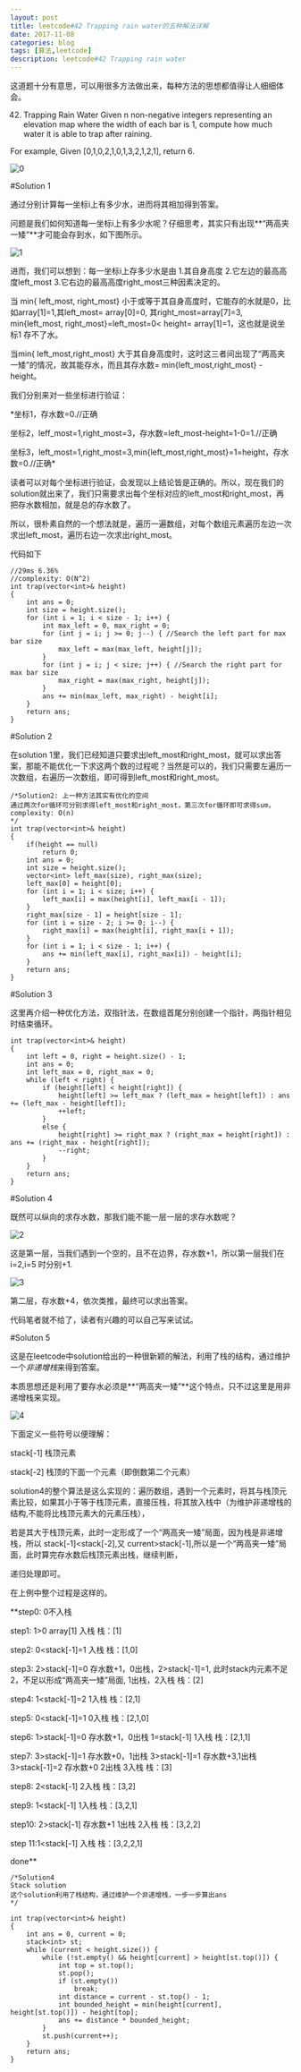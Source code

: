 ```yaml
---
layout: post
title: leetcode#42 Trapping rain water的五种解法详解
date: 2017-11-08
categories: blog
tags: [算法,leetcode]
description: leetcode#42 Trapping rain water
---
```


这道题十分有意思，可以用很多方法做出来，每种方法的思想都值得让人细细体会。

42. Trapping Rain Water
Given n non-negative integers representing an elevation map where the width of each bar is 1, compute how much water it is able to trap after raining.

For example, 
Given [0,1,0,2,1,0,1,3,2,1,2,1], return 6.

![0](https://raw.githubusercontent.com/Logos23333/Logos23333.github.io/master/_posts/image/leetcode%2342/0.png)

#Solution 1

通过分别计算每一坐标i上有多少水，进而将其相加得到答案。

问题是我们如何知道每一坐标i上有多少水呢？仔细思考，其实只有出现**“两高夹一矮”**才可能会存到水，如下图所示。

![1](https://raw.githubusercontent.com/Logos23333/Logos23333.github.io/master/_posts/image/leetcode%2342/1.png)

进而，我们可以想到：每一坐标i上存多少水是由 1.其自身高度 2.它左边的最高高度left_most 3.它右边的最高高度right_most三种因素决定的。

当 min{ left_most, right_most} 小于或等于其自身高度时，它能存的水就是0，比如array[1]=1,其left_most= array[0]=0, 其right_most=array[7]=3, min{left_most, right_most}=left_most=0< height= array[1]=1，这也就是说坐标1 存不了水。

当min{ left_most,right_most} 大于其自身高度时，这时这三者间出现了“两高夹一矮”的情况，故其能存水，而且其存水数= min{left_most,right_most} - height。

我们分别来对一些坐标进行验证：

*坐标1，存水数=0.//正确

坐标2，leff_most=1,right_most=3，存水数=left_most-height=1-0=1.//正确

坐标3，left_most=1,right_most=3,min{left_most,right_most}=1=height，存水数=0.//正确*

读者可以对每个坐标进行验证，会发现以上结论皆是正确的。所以，现在我们的solution就出来了，我们只需要求出每个坐标对应的left_most和right_most，再把存水数相加，就是总的存水数了。

所以，很朴素自然的一个想法就是，遍历一遍数组，对每个数组元素遍历左边一次求出left_most，遍历右边一次求出right_most。

代码如下


	//29ms 6.36%
	//complexity: O(N^2)
	int trap(vector<int>& height)
	{
		int ans = 0;
		int size = height.size();
		for (int i = 1; i < size - 1; i++) {
			int max_left = 0, max_right = 0;
			for (int j = i; j >= 0; j--) { //Search the left part for max bar size
				max_left = max(max_left, height[j]);
			}
			for (int j = i; j < size; j++) { //Search the right part for max bar size
				max_right = max(max_right, height[j]);
			}
			ans += min(max_left, max_right) - height[i];
		}
		return ans;
	}


#Solution 2

在solution 1里，我们已经知道只要求出left_most和right_most，就可以求出答案，那能不能优化一下求这两个数的过程呢？当然是可以的，我们只需要左遍历一次数组，右遍历一次数组，即可得到left_most和right_most。


	/*Solution2: 上一种方法其实有优化的空间
	通过两次for循环可分别求得left_most和right_most，第三次for循环即可求得sum，
	complexity: O(n)
	*/
	int trap(vector<int>& height)
	{
		if(height == null)
			return 0;
		int ans = 0;
		int size = height.size();
		vector<int> left_max(size), right_max(size);
		left_max[0] = height[0];
		for (int i = 1; i < size; i++) {
			left_max[i] = max(height[i], left_max[i - 1]);
		}
		right_max[size - 1] = height[size - 1];
		for (int i = size - 2; i >= 0; i--) {
			right_max[i] = max(height[i], right_max[i + 1]);
		}
		for (int i = 1; i < size - 1; i++) {
			ans += min(left_max[i], right_max[i]) - height[i];
		}
		return ans;
	}


#Solution 3

这里再介绍一种优化方法，双指针法，在数组首尾分别创建一个指针，两指针相见时结束循环。


	int trap(vector<int>& height)
	{
		int left = 0, right = height.size() - 1;
		int ans = 0;
		int left_max = 0, right_max = 0;
		while (left < right) {
			if (height[left] < height[right]) {
				height[left] >= left_max ? (left_max = height[left]) : ans += (left_max - height[left]);
				++left;
			}
			else {
				height[right] >= right_max ? (right_max = height[right]) : ans += (right_max - height[right]);
				--right;
			}
		}
		return ans;
	}


#Solution 4

既然可以纵向的求存水数，那我们能不能一层一层的求存水数呢？

![2](https://raw.githubusercontent.com/Logos23333/Logos23333.github.io/master/_posts/image/leetcode%2342/2.png)

这是第一层，当我们遇到一个空的，且不在边界，存水数+1，所以第一层我们在i=2,i=5 时分别+1.

![3](https://raw.githubusercontent.com/Logos23333/Logos23333.github.io/master/_posts/image/leetcode%2342/3.png)

第二层，存水数+4，依次类推，最终可以求出答案。

代码笔者就不给了，读者有兴趣的可以自己写来试试。

#Soluton 5

这是在leetcode中solution给出的一种很新颖的解法，利用了栈的结构，通过维护一个*非递增栈*来得到答案。

本质思想还是利用了要存水必须是**“两高夹一矮”**这个特点，只不过这里是用非递增栈来实现。

![4](https://raw.githubusercontent.com/Logos23333/Logos23333.github.io/master/_posts/image/leetcode%2342/4.png)

下面定义一些符号以便理解：

stack[-1] 栈顶元素

stack[-2] 栈顶的下面一个元素（即倒数第二个元素）

solution4的整个算法是这么实现的：遍历数组，遇到一个元素时，将其与栈顶元素比较，如果其小于等于栈顶元素，直接压栈，将其放入栈中（为维护非递增栈的结构,不能将比栈顶元素大的元素压栈），

若是其大于栈顶元素，此时一定形成了一个“两高夹一矮”局面，因为栈是非递增栈，所以 stack[-1]<stack[-2],又 current>stack[-1],所以是一个“两高夹一矮”局面，此时算完存水数后栈顶元素出栈，继续判断，

递归处理即可。

在上例中整个过程是这样的。

**step0: 0不入栈

step1: 1>0 array[1] 入栈 栈：[1]

step2: 0<stack[-1]=1 入栈 栈：[1,0]

step3: 2>stack[-1]=0 存水数+1，0出栈，2>stack[-1]=1, 此时stack内元素不足2，不足以形成“两高夹一矮”局面, 1出栈，2入栈 栈：[2]

step4: 1<stack[-1]=2 1入栈 栈：[2,1]

step5: 0<stack[-1]=1 0入栈 栈：[2,1,0]

step6: 1>stack[-1]=0 存水数+1，0出栈 1=stack[-1] 1入栈 栈：[2,1,1] 

step7: 3>stack[-1]=1 存水数+0，1出栈 3>stack[-1]=1 存水数+3,1出栈 3>stack[-1]=2 存水数+0 2出栈 3入栈 栈：[3]

step8: 2<stack[-1] 2入栈 栈：[3,2]

step9: 1<stack[-1] 1入栈 栈：[3,2,1]

step10: 2>stack[-1] 存水数+1 1出栈 2入栈 栈：[3,2,2]

step 11:1<stack[-1] 入栈 栈：[3,2,2,1] 

done**


	/*Solution4
	Stack solution
	这个solution利用了栈结构，通过维护一个非递增栈，一步一步算出ans
	*/

	int trap(vector<int>& height)
	{
		int ans = 0, current = 0;
		stack<int> st;
		while (current < height.size()) {
			while (!st.empty() && height[current] > height[st.top()]) {
				int top = st.top();
				st.pop();
				if (st.empty())
					break;
				int distance = current - st.top() - 1;
				int bounded_height = min(height[current], height[st.top()]) - height[top];
				ans += distance * bounded_height;
			}
			st.push(current++);
		}
		return ans;
	}
















